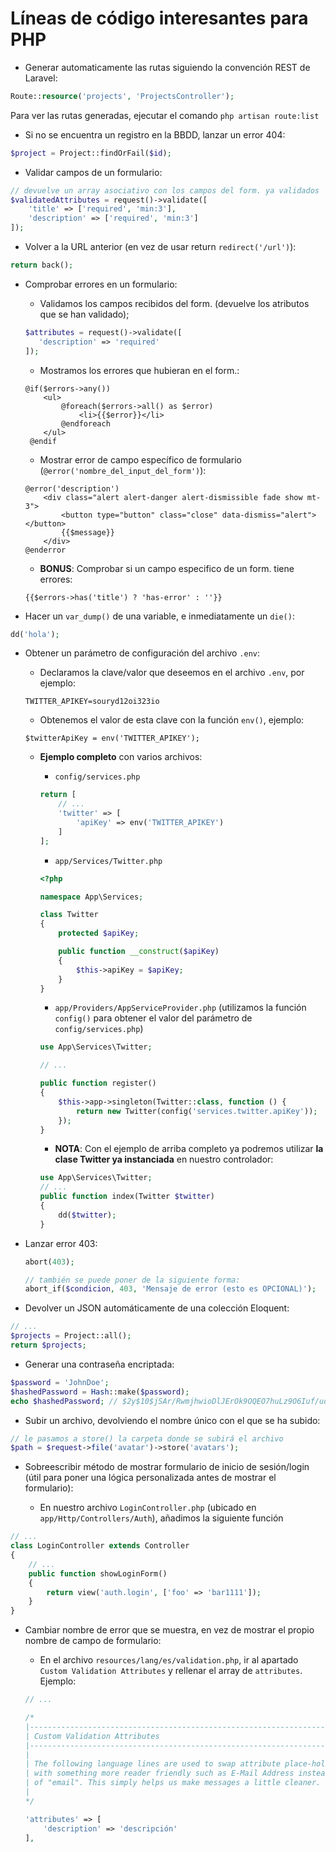 # Líneas de código interesantes para PHP

- Generar automaticamente las rutas siguiendo la convención REST de Laravel:

```php
Route::resource('projects', 'ProjectsController');
```

Para ver las rutas generadas, ejecutar el comando `php artisan route:list`


- Si no se encuentra un registro en la BBDD, lanzar un error 404:

```php
$project = Project::findOrFail($id);
```

- Validar campos de un formulario:

```php
// devuelve un array asociativo con los campos del form. ya validados
$validatedAttributes = request()->validate([
    'title' => ['required', 'min:3'],
    'description' => ['required', 'min:3']
]);
```

- Volver a la URL anterior (en vez de usar return `redirect('/url')`):

```php
return back();
```

- Comprobar errores en un formulario:

    - Validamos los campos recibidos del form. (devuelve los atributos que se han validado);
   ```php
   $attributes = request()->validate([
      'description' => 'required'
   ]);
    ```

   - Mostramos los errores que hubieran en el form.:
   ```blade
   @if($errors->any())
       <ul>
           @foreach($errors->all() as $error)
               <li>{{$error}}</li>
           @endforeach
       </ul>
    @endif
   ```

    - Mostrar error de campo específico de formulario (`@error('nombre_del_input_del_form')`):
    ```blade
    @error('description')
        <div class="alert alert-danger alert-dismissible fade show mt-3">
            <button type="button" class="close" data-dismiss="alert"></button>
            {{$message}}
        </div>
    @enderror
    ```

   - **BONUS**: Comprobar si un campo especifico de un form. tiene errores:
   ```blade
   {{$errors->has('title') ? 'has-error' : ''}}
   ```

- Hacer un `var_dump()` de una variable, e inmediatamente un `die()`:

```php
dd('hola');
```

- Obtener un parámetro de configuración del archivo `.env`:

    - Declaramos la clave/valor que deseemos en el archivo `.env`, por ejemplo:
    ```
    TWITTER_APIKEY=souryd12oi323io
    ```
    - Obtenemos el valor de esta clave con la función `env()`, ejemplo:
    ```
    $twitterApiKey = env('TWITTER_APIKEY');
    ```
    - **Ejemplo completo** con varios archivos:
        - `config/services.php`
        ```php
        return [
            // ...
            'twitter' => [
                'apiKey' => env('TWITTER_APIKEY')
            ]
        ];
        ```
        - `app/Services/Twitter.php`
        ```php
        <?php

        namespace App\Services;

        class Twitter
        {
            protected $apiKey;

            public function __construct($apiKey)
            {
                $this->apiKey = $apiKey;
            }
        }
        ```
        - `app/Providers/AppServiceProvider.php` (utilizamos la función `config()` para obtener el valor del parámetro de `config/services.php`)
        ```php
        use App\Services\Twitter;

        // ...
        
        public function register()
        {
            $this->app->singleton(Twitter::class, function () {
                return new Twitter(config('services.twitter.apiKey'));
            });
        }
        ```
        
        - **NOTA**: Con el ejemplo de arriba completo ya podremos utilizar **la clase Twitter ya instanciada** en nuestro controlador:
        
        ```php
        use App\Services\Twitter;
        // ...
        public function index(Twitter $twitter)
        {
            dd($twitter);
        }
        ```

- Lanzar error 403:

    ```php
    abort(403);

    // también se puede poner de la siguiente forma:
    abort_if($condicion, 403, 'Mensaje de error (esto es OPCIONAL)');
    ```

- Devolver un JSON automáticamente de una colección Eloquent:

```php
// ...
$projects = Project::all();
return $projects;
```

- Generar una contraseña encriptada:

```php
$password = 'JohnDoe';
$hashedPassword = Hash::make($password);
echo $hashedPassword; // $2y$10$jSAr/RwmjhwioDlJErOk9OQEO7huLz9O6Iuf/udyGbHPiTNuB3Iuy
```

- Subir un archivo, devolviendo el nombre único con el que se ha subido:

```php
// le pasamos a store() la carpeta donde se subirá el archivo
$path = $request->file('avatar')->store('avatars');
```

- Sobreescribir método de mostrar formulario de inicio de sesión/login (útil para poner una lógica personalizada antes de mostrar el formulario):

    - En nuestro archivo `LoginController.php` (ubicado en `app/Http/Controllers/Auth`), añadimos la siguiente función

```php
// ...
class LoginController extends Controller 
{
    // ...
    public function showLoginForm()
    {
        return view('auth.login', ['foo' => 'bar1111']);
    }
}
```

- Cambiar nombre de error que se muestra, en vez de mostrar el propio nombre de campo de formulario:

    - En el archivo `resources/lang/es/validation.php`, ir al apartado `Custom Validation Attributes` y rellenar el array de `attributes`. Ejemplo:
    ```php
    // ...

    /*
    |--------------------------------------------------------------------------
    | Custom Validation Attributes
    |--------------------------------------------------------------------------
    |
    | The following language lines are used to swap attribute place-holders
    | with something more reader friendly such as E-Mail Address instead
    | of "email". This simply helps us make messages a little cleaner.
    |
    */

    'attributes' => [
        'description' => 'descripción'
    ],
    ```